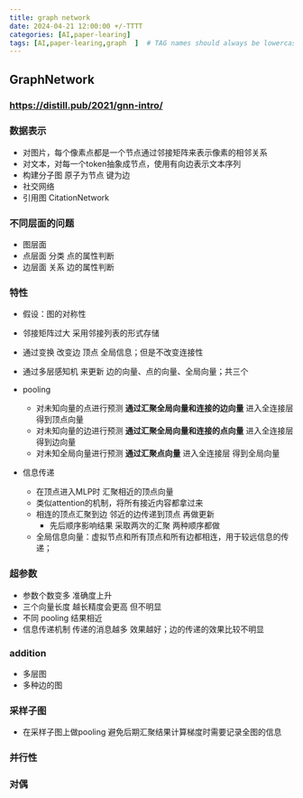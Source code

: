 ```yaml
---
title: graph network
date: 2024-04-21 12:00:00 +/-TTTT
categories: [AI,paper-learing]
tags: [AI,paper-learing,graph  ]  # TAG names should always be lowercase
---
```


## GraphNetwork
### https://distill.pub/2021/gnn-intro/
### 数据表示
* 对图片，每个像素点都是一个节点通过邻接矩阵来表示像素的相邻关系
* 对文本，对每一个token抽象成节点，使用有向边表示文本序列
* 构建分子图 原子为节点 键为边
* 社交网络 
* 引用图 CitationNetwork

### 不同层面的问题
* 图层面
* 点层面 分类 点的属性判断
* 边层面 关系 边的属性判断
### 特性
* 假设：图的对称性
* 邻接矩阵过大 采用邻接列表的形式存储 
* 通过变换 改变边 顶点 全局信息；但是不改变连接性
* 通过多层感知机 来更新 边的向量、点的向量、全局向量；共三个
* pooling 
    * 对未知向量的点进行预测 **通过汇聚全局向量和连接的边向量** 进入全连接层 得到顶点向量
    * 对未知向量的边进行预测 **通过汇聚全局向量和连接的点向量** 进入全连接层 得到边向量
    * 对未知全局向量进行预测 **通过汇聚点向量** 进入全连接层 得到全局向量

* 信息传递
   * 在顶点进入MLP时 汇聚相近的顶点向量
   * 类似attention的机制，将所有接近内容都拿过来
   * 相连的顶点汇聚到边 邻近的边传递到顶点 再做更新
      * 先后顺序影响结果 采取两次的汇聚 两种顺序都做
    * 全局信息向量：虚拟节点和所有顶点和所有边都相连，用于较远信息的传递；
### 超参数
* 参数个数变多 准确度上升
* 三个向量长度 越长精度会更高 但不明显
* 不同 pooling 结果相近
* 信息传递机制 传递的消息越多 效果越好；边的传递的效果比较不明显
  
### addition
* 多层图
* 多种边的图

### 采样子图
*  在采样子图上做pooling 避免后期汇聚结果计算梯度时需要记录全图的信息

### 并行性


### 对偶